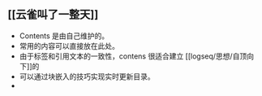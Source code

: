 ## [[云雀叫了一整天]]
- Contents 是由自己维护的。
- 常用的内容可以直接放在此处。
- 由于标签和引用文本的一致性，contens 很适合建立 [[logseq/思想/自顶向下]]的
- 可以通过块嵌入的技巧实现实时更新目录。
-